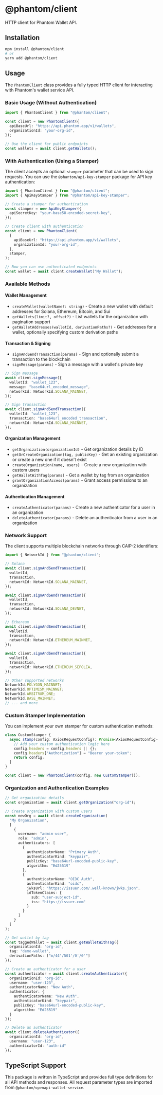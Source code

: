 # @phantom/client

HTTP client for Phantom Wallet API.

## Installation

```bash
npm install @phantom/client
# or
yarn add @phantom/client
```

## Usage

The `PhantomClient` class provides a fully typed HTTP client for interacting with Phantom's wallet service API.

### Basic Usage (Without Authentication)

```typescript
import { PhantomClient } from "@phantom/client";

const client = new PhantomClient({
  apiBaseUrl: "https://api.phantom.app/v1/wallets",
  organizationId: "your-org-id",
});

// Use the client for public endpoints
const wallets = await client.getWallets();
```

### With Authentication (Using a Stamper)

The client accepts an optional `stamper` parameter that can be used to sign requests. You can use the `@phantom/api-key-stamper` package for API key authentication:

```typescript
import { PhantomClient } from "@phantom/client";
import { ApiKeyStamper } from "@phantom/api-key-stamper";

// Create a stamper for authentication
const stamper = new ApiKeyStamper({
  apiSecretKey: "your-base58-encoded-secret-key",
});

// Create client with authentication
const client = new PhantomClient(
  {
    apiBaseUrl: "https://api.phantom.app/v1/wallets",
    organizationId: "your-org-id",
  },
  stamper,
);

// Now you can use authenticated endpoints
const wallet = await client.createWallet("My Wallet");
```

### Available Methods

#### Wallet Management

- `createWallet(walletName?: string)` - Create a new wallet with default addresses for Solana, Ethereum, Bitcoin, and Sui
- `getWallets(limit?, offset?)` - List wallets for the organization with pagination support
- `getWalletAddresses(walletId, derivationPaths?)` - Get addresses for a wallet, optionally specifying custom derivation paths

#### Transaction & Signing

- `signAndSendTransaction(params)` - Sign and optionally submit a transaction to the blockchain
- `signMessage(params)` - Sign a message with a wallet's private key

```typescript
// Sign message
await client.signMessage({
  walletId: "wallet_123",
  message: "base64url_encoded_message",
  networkId: NetworkId.SOLANA_MAINNET,
});

// Sign transaction
await client.signAndSendTransaction({
  walletId: "wallet_123",
  transaction: "base64url_encoded_transaction",
  networkId: NetworkId.SOLANA_MAINNET,
});
```

#### Organization Management

- `getOrganization(organizationId)` - Get organization details by ID
- `getOrCreateOrganization(tag, publicKey)` - Get an existing organization or create a new one if it doesn't exist
- `createOrganization(name, users)` - Create a new organization with custom users
- `getWalletWithTag(params)` - Get a wallet by tag from an organization
- `grantOrganizationAccess(params)` - Grant access permissions to an organization

#### Authentication Management

- `createAuthenticator(params)` - Create a new authenticator for a user in an organization
- `deleteAuthenticator(params)` - Delete an authenticator from a user in an organization

### Network Support

The client supports multiple blockchain networks through CAIP-2 identifiers:

```typescript
import { NetworkId } from "@phantom/client";

// Solana
await client.signAndSendTransaction({
  walletId,
  transaction,
  networkId: NetworkId.SOLANA_MAINNET,
});

await client.signAndSendTransaction({
  walletId,
  transaction,
  networkId: NetworkId.SOLANA_DEVNET,
});

// Ethereum
await client.signAndSendTransaction({
  walletId,
  transaction,
  networkId: NetworkId.ETHEREUM_MAINNET,
});

await client.signAndSendTransaction({
  walletId,
  transaction,
  networkId: NetworkId.ETHEREUM_SEPOLIA,
});

// Other supported networks
NetworkId.POLYGON_MAINNET;
NetworkId.OPTIMISM_MAINNET;
NetworkId.ARBITRUM_ONE;
NetworkId.BASE_MAINNET;
// ... and more
```

### Custom Stamper Implementation

You can implement your own stamper for custom authentication methods:

```typescript
class CustomStamper {
  async stamp(config: AxiosRequestConfig): Promise<AxiosRequestConfig> {
    // Add your custom authentication logic here
    config.headers = config.headers || {};
    config.headers["Authorization"] = "Bearer your-token";
    return config;
  }
}

const client = new PhantomClient(config, new CustomStamper());
```

### Organization and Authentication Examples

```typescript
// Get organization details
const organization = await client.getOrganization("org-id");

// Create organization with custom users
const newOrg = await client.createOrganization(
  "My Organization", 
  [
    {
      username: "admin-user",
      role: "admin",
      authenticators: [
        {
          authenticatorName: "Primary Auth",
          authenticatorKind: "keypair",
          publicKey: "base64url-encoded-public-key",
          algorithm: "Ed25519"
        },
        {
          authenticatorName: "OIDC Auth",
          authenticatorKind: "oidc",
          jwksUrl: "https://issuer.com/.well-known/jwks.json",
          idTokenClaims: {
            sub: "user-subject-id",
            iss: "https://issuer.com"
          }
        }
      ]
    }
  ]
);

// Get wallet by tag
const taggedWallet = await client.getWalletWithTag({
  organizationId: "org-id",
  tag: "demo-wallet",
  derivationPaths: ["m/44'/501'/0'/0'"]
});

// Create an authenticator for a user
const authenticator = await client.createAuthenticator({
  organizationId: "org-id",
  username: "user-123",
  authenticatorName: "New Auth",
  authenticator: {
    authenticatorName: "New Auth",
    authenticatorKind: "keypair",
    publicKey: "base64url-encoded-public-key",
    algorithm: "Ed25519"
  }
});

// Delete an authenticator
await client.deleteAuthenticator({
  organizationId: "org-id",
  username: "user-123",
  authenticatorId: "auth-id"
});
```

## TypeScript Support

This package is written in TypeScript and provides full type definitions for all API methods and responses. All request parameter types are imported from `@phantom/openapi-wallet-service`.
